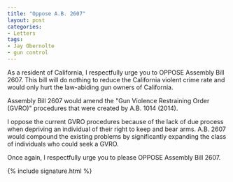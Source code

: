 ```yaml
---
title: "Oppose A.B. 2607"
layout: post
categories:
- Letters
tags:
- Jay Obernolte
- gun control
---
```


As a resident of California, I respectfully urge you to OPPOSE Assembly Bill 2607. This bill will do nothing to reduce the California violent crime rate and would only hurt the law-abiding gun owners of California.

Assembly Bill 2607 would amend the "Gun Violence Restraining Order (GVRO)" procedures that were created by A.B. 1014 (2014).

I oppose the current GVRO procedures because of the lack of due process when depriving an individual of their right to keep and bear arms. A.B. 2607 would compound the existing problems by significantly expanding the class of individuals who could seek a GVRO.

Once again, I respectfully urge you to please OPPOSE Assembly Bill 2607.

{% include signature.html %}
